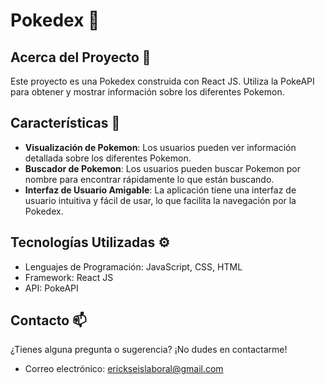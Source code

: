# Pokedex 👋

## Acerca del Proyecto 🚀

Este proyecto es una Pokedex construida con React JS. Utiliza la PokeAPI para obtener y mostrar información sobre los diferentes Pokemon.

## Características 🌟

- **Visualización de Pokemon**: Los usuarios pueden ver información detallada sobre los diferentes Pokemon.
- **Buscador de Pokemon**: Los usuarios pueden buscar Pokemon por nombre para encontrar rápidamente lo que están buscando.
- **Interfaz de Usuario Amigable**: La aplicación tiene una interfaz de usuario intuitiva y fácil de usar, lo que facilita la navegación por la Pokedex.

## Tecnologías Utilizadas ⚙️

- Lenguajes de Programación: JavaScript, CSS, HTML
- Framework: React JS
- API: PokeAPI

## Contacto 📫

¿Tienes alguna pregunta o sugerencia? ¡No dudes en contactarme!

- Correo electrónico: erickseislaboral@gmail.com
